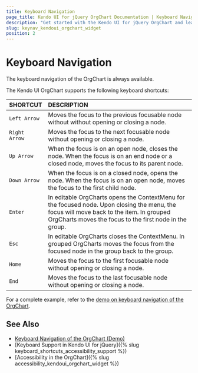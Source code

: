 ```yaml
---
title: Keyboard Navigation
page_title: Kendo UI for jQuery OrgChart Documentation | Keyboard Navigation
description: "Get started with the Kendo UI for jQuery OrgChart and learn about the accessibility support it provides through its keyboard navigation functionality."
slug: keynav_kendoui_orgchart_widget
position: 2
---
```


# Keyboard Navigation

The keyboard navigation of the OrgChart is always available.

The Kendo UI OrgChart supports the following keyboard shortcuts:

| SHORTCUT						| DESCRIPTION				                                                        |
|:---              |:---                                                                                |
| `Left Arrow`     | Moves the focus to the previous focusable node without without opening or closing a node.|
| `Right Arrow`    | Moves the focus to the next focusable node without opening or closing a node.|
| `Up Arrow`       | When the focus is on an open node, closes the node. When the focus is on an end node or a closed node, moves the focus to its parent node.|
| `Down Arrow`     | When the focus is on a closed node, opens the node. When the focus is on an open node, moves the focus to the first child node.|
| `Enter`          | In editable OrgCharts opens the ContextMenu for the focused node. Upon closing the menu, the focus will move back to the item. In grouped OrgCharts moves the focus to the first node in the group.|
| `Esc   `         | In editable OrgCharts closes the ContextMenu. In grouped OrgCharts moves the focus from the focused node in the group back to the group.|
| `Home`           | Moves the focus to the first focusable node without opening or closing a node.|
| `End`            | Moves the focus to the last focusable node without opening or closing a node.|

For a complete example, refer to the [demo on keyboard navigation of the OrgChart](https://demos.telerik.com/kendo-ui/orgchart/keyboard-navigation).

## See Also

* [Keyboard Navigation of the OrgChart (Demo)](https://demos.telerik.com/kendo-ui/orgchart/keyboard-navigation)
* [Keyboard Support in Kendo UI for jQuery]({% slug keyboard_shortcuts_accessibility_support %})
* [Accessibility in the OrgChart]({% slug accessibility_kendoui_orgchart_widget %})
